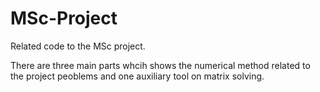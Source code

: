 # MSc-Project
Related code to the MSc project.

There are three main parts whcih shows the numerical method related to the project peoblems and one auxiliary tool on matrix solving.
